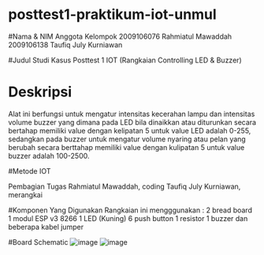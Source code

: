 # posttest1-praktikum-iot-unmul

#Nama & NIM Anggota Kelompok
2009106076 Rahmiatul Mawaddah
2009106138 Taufiq July Kurniawan

#Judul Studi Kasus
Posttest 1 IOT (Rangkaian Controlling LED & Buzzer)

# Deskripsi
Alat ini berfungsi untuk mengatur intensitas kecerahan lampu dan intensitas volume buzzer yang dimana pada LED bila dinaikkan atau diturunkan secara bertahap memiliki value dengan kelipatan 5 untuk value LED adalah 0-255, sedangkan pada buzzer untuk mengatur volume nyaring atau pelan yang berubah secara berttahap memiliki value dengan kulipatan 5 untuk value buzzer adalah 100-2500.

#Metode IOT

Pembagian Tugas
Rahmiatul Mawaddah, coding
Taufiq July Kurniawan, merangkai

#Komponen Yang Digunakan
Rangkaian ini mengggunakan :
2 bread board
1 modul ESP v3 8266
1 LED (Kuning)
6 push button
1 resistor
1 buzzer
dan beberapa kabel jumper

#Board Schematic
![image](https://user-images.githubusercontent.com/94028247/227709551-ab8ad78f-34ab-4297-84c3-19098a09afdd.png)
![image](https://user-images.githubusercontent.com/94028247/227709591-a9d794a2-bec7-4c45-bc50-2fa51d417beb.png)

